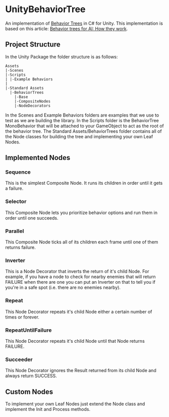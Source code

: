 UnityBehaviorTree
=================

An implementation of [Behavior Trees](http://en.wikipedia.org/wiki/Behavior_Trees) in C# for Unity.  This implementation is based on this article: [Behavior trees for AI: How they work](http://outforafight.wordpress.com/2014/07/15/behaviour-behavior-trees-for-ai-dudes-part-1/).

Project Structure
-----------------
In the Unity Package the folder structure is as follows:

    Assets
    |-Scenes
    |-Scripts
    | |-Example Behaviors
    |
    |-Standard Assets
      |-BehaviorTrees
        |-Base
        |-CompositeNodes
        |-NodeDecorators

In the Scenes and Example Behaviors folders are examples that we use to test as we are building the library. In the Scripts folder is the BehaviorTree MonoBehavior that will be attached to your GameObject to act as the root of the behavior tree.  The Standard Assets/BehaviorTrees folder contains all of the Node classes for  building the tree and implementing your own Leaf Nodes.

Implemented Nodes
-----------------
### Sequence
This is the simplest Composite Node.  It runs its children in order until it gets a failure.

### Selector
This Composite Node lets you prioritize behavior options and run them in order until one succeeds.

### Parallel
This Composite Node ticks all of its children each frame until one of them returns failure.

### Inverter
This is a Node Decorator that inverts the return of it's child Node.  For example, if you have a node to check for nearby enemies that will return FAILURE when there are one you can put an Inverter on that to tell you if you're in a safe spot (i.e. there are no enemies nearby).

### Repeat
This Node Decorator repeats it's child Node either a certain number of times or forever.

### RepeatUntilFailure
This Node Decorator repeats it's child Node until that Node returns FAILURE.

### Succeeder
This Node Decorator ignores the Result returned from its child Node and always return SUCCESS.

Custom Nodes
------------
To implement your own Leaf Nodes just extend the Node class and implement the Init and Process methods.
